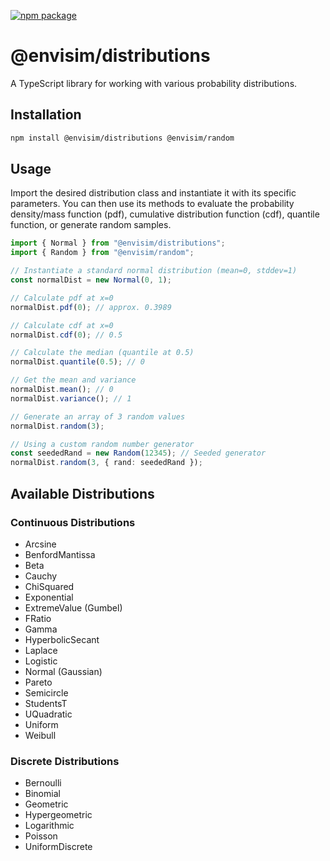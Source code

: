 [![npm package](https://img.shields.io/npm/v/@envisim/distributions?label=%40envisim%2Fdistributions)](https://npmjs.com/package/@envisim/distributions)

# @envisim/distributions

A TypeScript library for working with various probability distributions.

## Installation

```bash
npm install @envisim/distributions @envisim/random
```

## Usage

Import the desired distribution class and instantiate it with its specific parameters. You can then use its methods to evaluate the probability density/mass function (pdf), cumulative distribution function (cdf), quantile function, or generate random samples.

```typescript
import { Normal } from "@envisim/distributions";
import { Random } from "@envisim/random";

// Instantiate a standard normal distribution (mean=0, stddev=1)
const normalDist = new Normal(0, 1);

// Calculate pdf at x=0
normalDist.pdf(0); // approx. 0.3989

// Calculate cdf at x=0
normalDist.cdf(0); // 0.5

// Calculate the median (quantile at 0.5)
normalDist.quantile(0.5); // 0

// Get the mean and variance
normalDist.mean(); // 0
normalDist.variance(); // 1

// Generate an array of 3 random values
normalDist.random(3);

// Using a custom random number generator
const seededRand = new Random(12345); // Seeded generator
normalDist.random(3, { rand: seededRand });
```

## Available Distributions

### Continuous Distributions

- Arcsine
- BenfordMantissa
- Beta
- Cauchy
- ChiSquared
- Exponential
- ExtremeValue (Gumbel)
- FRatio
- Gamma
- HyperbolicSecant
- Laplace
- Logistic
- Normal (Gaussian)
- Pareto
- Semicircle
- StudentsT
- UQuadratic
- Uniform
- Weibull

### Discrete Distributions

- Bernoulli
- Binomial
- Geometric
- Hypergeometric
- Logarithmic
- Poisson
- UniformDiscrete
